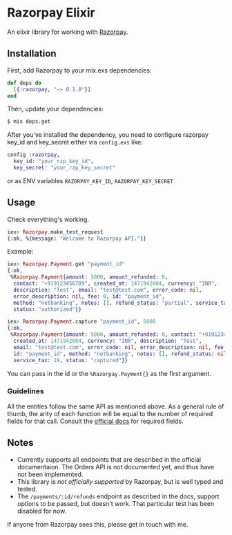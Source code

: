 # Razorpay Elixir

An elixir library for working with [Razorpay](https://razorpay.com).

## Installation

First, add Razorpay to your mix.exs dependencies:

```elixir
def deps do
  [{:razorpay, "~> 0.1.0"}]
end
```

Then, update your dependencies:

```sh
$ mix deps.get
```

After you've installed the dependency, you need to configure razorpay key_id and key_secret either via `config.exs` like:

```elixir
config :razorpay,
  key_id: "your_rzp_key_id",
  key_secret: "your_rzp_key_secret"
```

or as ENV variables `RAZORPAY_KEY_ID`, `RAZORPAY_KEY_SECRET`

## Usage

Check everything's working.

```elixir
iex> Razorpay.make_test_request
{:ok, %{message: "Welcome to Razorpay API."}}
```

Example:

```elixir
iex> Razorpay.Payment.get "payment_id"
{:ok,
 %Razorpay.Payment{amount: 5000, amount_refunded: 0,
  contact: "+919123456789", created_at: 1471942604, currency: "INR",
  description: "Test", email: "test@test.com", error_code: nil,
  error_description: nil, fee: 0, id: "payment_id",
  method: "netbanking", notes: [], refund_status: "partial", service_tax: 0,
  status: "authorized"}}

iex> Razorpay.Payment.capture "payment_id", 5000
{:ok,
 %Razorpay.Payment{amount: 5000, amount_refunded: 0, contact: "+919123456789",
  created_at: 1471942604, currency: "INR", description: "Test",
  email: "test@test.com", error_code: nil, error_description: nil, fee: 144,
  id: "payment_id", method: "netbanking", notes: [], refund_status: nil,
  service_tax: 19, status: "captured"}}
```

You can pass in the id or the `%Razorpay.Payment{}` as the first argument.

### Guidelines

All the entities follow the same API as mentioned above. As a general rule of thumb, the arity of each function will be equal to the number of required fields for that call. Consult the [official docs](https://docs.razorpay.com/v1/docs) for required fields.

## Notes

- Currently supports all endpoints that are described in the official documentaion. The Orders API is not documented yet, and thus have not been implemented.
- This library is *not officially supported* by Razorpay, but is well typed and tested.
- The `/payments/:id/refunds` endpoint as described in the docs, support options to be passed, but doesn't work. That particular test has been disabled for now.

If anyone from Razorpay sees this, please get in touch with me.
